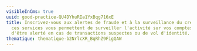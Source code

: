 ```yaml
---
visibleInCms: true
uuid: good-practice-QU4DYhuRIa1YxBqg716xE
title: Inscrivez-vous aux alertes de fraude et à la surveillance du crédit car
  ces services vous permettent de surveiller l'activité sur vos comptes et
  d'être alerté en cas de transactions suspectes ou de vol d'identité.
thematique: thematique-b2NrlcXR_BqRhZ9FigQAW
---
```

